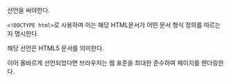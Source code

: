 <!DOCTYPE> 선언을 써야한다.

`<!DOCTYPE html>`로 사용하며 이는 해당 HTML문서가 어떤 문서 형식 정의를 따르는지 명시한다.

해당 선언은 HTML5 문서를 의미한다.

이어 올바르게 선언되었다면 브라우저는 웹 표준을 최대한 준수하여 페이지를 렌더링한다.